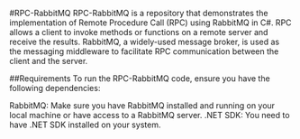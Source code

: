 #RPC-RabbitMQ
RPC-RabbitMQ is a repository that demonstrates the implementation of Remote Procedure Call (RPC) using RabbitMQ in C#. RPC allows a client to invoke methods or functions on a remote server and receive the results. RabbitMQ, a widely-used message broker, is used as the messaging middleware to facilitate RPC communication between the client and the server.

##Requirements
To run the RPC-RabbitMQ code, ensure you have the following dependencies:

RabbitMQ: Make sure you have RabbitMQ installed and running on your local machine or have access to a RabbitMQ server.
.NET SDK: You need to have .NET SDK installed on your system.
